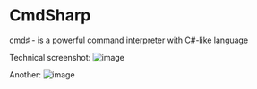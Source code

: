 # CmdSharp
cmd♯ - is a powerful command interpreter with C#-like language


Technical screenshot:
![image](https://user-images.githubusercontent.com/25367511/51275835-b2cfb600-19db-11e9-86a8-be26cd6c5998.png)


Another:
![image](https://user-images.githubusercontent.com/25367511/51275867-cda22a80-19db-11e9-9568-914f023a6e93.png)
